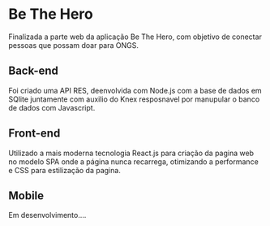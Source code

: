 # Be The Hero

Finalizada a parte web da aplicação Be The Hero, com objetivo de conectar pessoas que possam doar para ONGS.

## Back-end

Foi criado uma API RES, deenvolvida com Node.js com a base de dados em SQlite juntamente com auxilio do Knex resposnavel por manupular o banco de dados com Javascript.


## Front-end

Utilizado a mais moderna tecnologia React.js  para  criação da pagina web no modelo SPA onde a página nunca recarrega, otimizando a performance e CSS para estilização da pagina.

## Mobile  

Em desenvolvimento....

